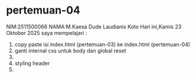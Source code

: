 # pertemuan-04
NIM:2511500066
NAMA:M.Kaesa Dude Laudianis Koto
Hari ini,Kamis 23 Oktober 2025 saya mempelajari :

<ol>
<li>copy paste isi index.html (pertemuan-03) ke index.html (pertemuan-04)</li>
<li>ganti internal css untuk body dan global reset<li>
<li>styling header<li>
</ol>